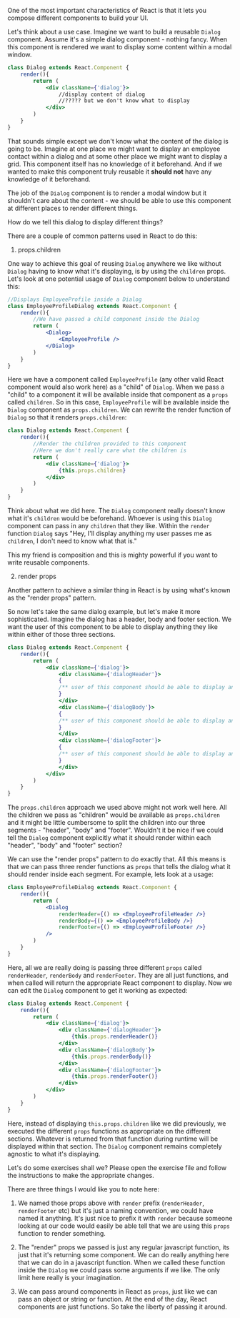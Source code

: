 One of the most important characteristics of React is that it lets you compose different components to build your UI.

Let's think about a use case. Imagine we want to build a reusable `Dialog` component. Assume it's a simple dialog component - nothing fancy. When this component is rendered we want to display some content within a modal window.

```jsx
class Dialog extends React.Component {
    render(){
        return (
            <div className={'dialog'}>
                //display content of dialog
                //????? but we don't know what to display
            </div>
        )
    }
}
```
That sounds simple except we don't know what the content of the dialog is going to be. Imagine at one place we might want to display an employee contact within a dialog and at some other place we might want to display a grid. This component itself has no knowledge of it beforehand. And if we wanted to make this component truly reusable it **should not** have any knowledge of it beforehand.

The job of the `Dialog` component is to render a modal window but it shouldn't care about the content - we should be able to use this component at different places to render different things.

How do we tell this dialog to display different things?

There are a couple of common patterns used in React to do this:

1. props.children

One way to achieve this goal of reusing `Dialog` anywhere we like without `Dialog` having to know what it's displaying, is by using the `children` props. Let's look at one potential usage of `Dialog` component below to understand this:

```jsx
//Displays EmployeeProfile inside a Dialog
class EmployeeProfileDialog extends React.Component {
    render(){
        //We have passed a child component inside the Dialog
        return (
            <Dialog>
                <EmployeeProfile />
            </Dialog>
        )
    }
}
```
Here we have a component called `EmployeeProfile` (any other valid React component would also work here) as a "child" of `Dialog`. When we pass a "child" to a component it will be available inside that component as a `props` called `children`. So in this case, `EmployeeProfile` will be available inside the `Dialog` component as `props.children`. We can rewrite the render function of `Dialog` so that it renders `props.children`:

```jsx
class Dialog extends React.Component {
    render(){
        //Render the children provided to this component
        //Here we don't really care what the children is
        return (
            <div className={'dialog'}>
                {this.props.children}
            </div>
        )
    }
}
```
Think about what we did here. The `Dialog` component really doesn't know what it's `children` would be beforehand. Whoever is using this `Dialog` component can pass in any `children` that they like. Within the `render` function `Dialog` says "Hey, I'll display anything my user passes me as `children`, I don't need to know what that is."

This my friend is composition and this is mighty powerful if you want to write reusable components.

2. render props

Another pattern to achieve a similar thing in React is by using what's known as the "render props" pattern.

So now let's take the same dialog example, but let's make it more sophisticated. Imagine the dialog has a header, body and footer section. We want the user of this component to be able to display anything they like within either of those three sections.

```jsx
class Dialog extends React.Component {
    render(){
        return (
            <div className={'dialog'}>
                <div className={'dialogHeader'}>
                {
                /** user of this component should be able to display any header inside here */
                }
                </div>
                <div className={'dialogBody'}>
                {
                /** user of this component should be able to display any body inside here */
                }
                </div>
                <div className={'dialogFooter'}>
                {
                /** user of this component should be able to display any footer inside here */
                }
                </div>
            </div>
        )
    }
}
```

The `props.children` approach we used above might not work well here. All the children we pass as "children" would be available as `props.children` and it might be little cumbersome to split the children into our three segments - "header", "body" and "footer". Wouldn't it be nice if we could tell the `Dialog` component explicitly what it should render within each "header", "body" and "footer" section?

We can use the "render props" pattern to do exactly that. All this means is that we can pass three render functions as `props` that tells the dialog what it should render inside each segment. For example, lets look at a usage:

```jsx
class EmployeeProfileDialog extends React.Component {
    render(){
        return (
            <Dialog
                renderHeader={() => <EmployeeProfileHeader />}
                renderBody={() => <EmployeeProfileBody />}
                renderFooter={() => <EmployeeProfileFooter />}
            />
        )
    }
}
```
Here, all we are really doing is passing three different `props` called `renderHeader`, `renderBody` and `renderFooter`. They are all just functions, and when called will return the appropriate React component to display. Now we can edit the `Dialog` component to get it working as expected:

```jsx
class Dialog extends React.Component {
    render(){
        return (
            <div className={'dialog'}>
                <div className={'dialogHeader'}>
                    {this.props.renderHeader()}
                </div>
                <div className={'dialogBody'}>
                    {this.props.renderBody()}
                </div>
                <div className={'dialogFooter'}>
                    {this.props.renderFooter()}
                </div>
            </div>
        )
    }
}
```

Here, instead of displaying `this.props.children` like we did previously, we executed the different `props` functions as appropriate on the different sections. Whatever is returned from that function during runtime will be displayed within that section. The `Dialog` component remains completely agnostic to what it's displaying.

Let's do some exercises shall we? Please open the exercise file and follow the instructions to make the appropriate changes.

<!--exercise-->

There are three things I would like you to note here:

1. We named those props above with `render` prefix (`renderHeader`, `renderFooter` etc) but it's just a naming convention, we could have named it anything. It's just nice to prefix it with `render` because someone looking at our code would easily be able tell that we are using this `props` function to render something.

2. The "render" props we passed is just any regular javascript function, its just that it's returning some component. We can do really anything here that we can do in a javascript function. When we called these function inside the `Dialog` we could pass some arguments if we like. The only limit here really is your imagination.

3. We can pass around components in React as `props`, just like we can pass an object or string or function. At the end of the day, React components are just functions. So take the liberty of passing it around.
